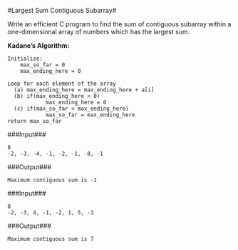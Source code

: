 #Largest Sum Contiguous Subarray#

Write an efficient C program to find the sum of contiguous subarray within a one-dimensional array of numbers which has the largest sum.

**Kadane’s Algorithm:**
```
Initialize:
    max_so_far = 0
    max_ending_here = 0

Loop for each element of the array
  (a) max_ending_here = max_ending_here + a[i]
  (b) if(max_ending_here < 0)
            max_ending_here = 0
  (c) if(max_so_far < max_ending_here)
            max_so_far = max_ending_here
return max_so_far
```
###Input###

```
8
-2, -3, -4, -1, -2, -1, -8, -1
```
###Output###
```
Maximum contiguous sum is -1
```
###Input###
```
8
-2, -3, 4, -1, -2, 1, 5, -3
```
###Output###
```
Maximum contiguous sum is 7
```
